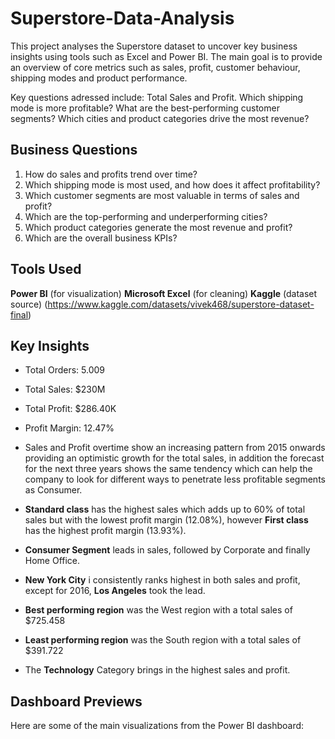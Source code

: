 # Superstore-Data-Analysis
This project analyses the Superstore dataset to uncover key business insights using tools such as Excel and Power BI. The main goal is to provide an overview of core metrics such as sales, profit, customer behaviour, shipping modes and product performance.

Key questions adressed include:
Total Sales and Profit.
Which shipping mode is more profitable?
What are the best-performing customer segments?
Which cities and product categories drive the most revenue?


## Business Questions

1. How do sales and profits trend over time?
2. Which shipping mode is most used, and how does it affect profitability?
3. Which customer segments are most valuable in terms of sales and profit?
4. Which are the top-performing and underperforming cities?
5. Which product categories generate the most revenue and profit?
6. Which are the overall business KPIs?


## Tools Used
**Power BI** (for visualization)
**Microsoft Excel** (for cleaning)
**Kaggle** (dataset source) (https://www.kaggle.com/datasets/vivek468/superstore-dataset-final)


## Key Insights

- Total Orders: 5.009
- Total Sales: $230M
- Total Profit: $286.40K
- Profit Margin: 12.47%

- Sales and Profit overtime show an increasing pattern from 2015 onwards providing an optimistic growth for the total sales, in addition the forecast for the next three years shows the same tendency which can help the company to look for different ways to penetrate less profitable segments as Consumer.
- **Standard class** has the highest sales which adds up to 60% of total sales but with the lowest profit margin (12.08%), however **First class** has the highest profit margin (13.93%).
- **Consumer Segment** leads in sales, followed by Corporate and finally Home Office.
- **New York City** i consistently ranks highest in both sales and profit, except for 2016, **Los Angeles** took the lead.
- **Best performing region** was the West region with a total sales of $725.458
- **Least performing region** was the South region with a total sales of $391.722
- The **Technology** Category brings in the highest sales and profit.


## Dashboard Previews

Here are some of the main visualizations from the Power BI dashboard:

















